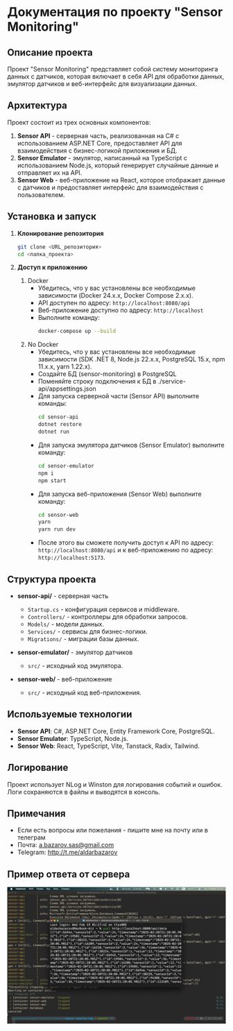 # Документация по проекту "Sensor Monitoring"

## Описание проекта
Проект "Sensor Monitoring" представляет собой систему мониторинга данных с датчиков, которая включает в себя API для обработки данных, эмулятор датчиков и веб-интерфейс для визуализации данных.

## Архитектура
Проект состоит из трех основных компонентов:
1. **Sensor API** - серверная часть, реализованная на C# с использованием ASP.NET Core, предоставляет API для взаимодействия с бизнес-логикой приложения и БД.
2. **Sensor Emulator** - эмулятор, написанный на TypeScript с использованием Node.js, который генерирует случайные данные и отправляет их на API.
3. **Sensor Web** - веб-приложение на React, которое отображает данные с датчиков и предоставляет интерфейс для взаимодействия с пользователем.

## Установка и запуск

1. **Клонирование репозитория**
   ```bash
   git clone <URL_репозитория>
   cd <папка_проекта>
   ```

2. **Доступ к приложению**
    1. Docker
        - Убедитесь, что у вас установлены все необходимые зависимости (Docker 24.x.x, Docker Compose 2.x.x).
        - API доступен по адресу: `http://localhost:8080/api`
        - Веб-приложение доступно по адресу: `http://localhost`
        - Выполните команду:
          ```bash
          docker-compose up --build
          ```
    2. No Docker
        - Убедитесь, что у вас установлены все необходимые зависимости (SDK .NET 8, Node.js 22.x.x, PostgreSQL 15.x, npm 11.x.x, yarn 1.22.x).
        - Создайте БД (sensor-monitoring) в PostgreSQL 
        - Поменяйте строку подключения к БД в ./service-api/appsettings.json
        - Для запуска серверной части (Sensor API) выполните команды:
          ```bash
          cd sensor-api
          dotnet restore
          dotnet run
          ```
        - Для запуска эмулятора датчиков (Sensor Emulator) выполните команду:
          ```bash
          cd sensor-emulator
          npm i
          npm start
          ```
        - Для запуска веб-приложения (Sensor Web) выполните команду:
          ```bash
          cd sensor-web
          yarn
          yarn run dev
          ```
        - После этого вы сможете получить доступ к API по адресу: `http://localhost:8080/api` и к веб-приложению по адресу: `http://localhost:5173`.

## Структура проекта

- **sensor-api/** - серверная часть
  - `Startup.cs` - конфигурация сервисов и middleware.
  - `Controllers/` - контроллеры для обработки запросов.
  - `Models/` - модели данных.
  - `Services/` - сервисы для бизнес-логики.
  - `Migrations/` - миграции базы данных.

- **sensor-emulator/** - эмулятор датчиков
  - `src/` - исходный код эмулятора.

- **sensor-web/** - веб-приложение
  - `src/` - исходный код веб-приложения.

## Используемые технологии
- **Sensor API**: C#, ASP.NET Core, Entity Framework Core, PostgreSQL.
- **Sensor Emulator**: TypeScript, Node.js.
- **Sensor Web**: React, TypeScript, Vite, Tanstack, Radix, Tailwind.

## Логирование
Проект использует NLog и Winston для логирования событий и ошибок. 
Логи сохраняются в файлы и выводятся в консоль.

## Примечания
- Если есть вопросы или пожелания - пишите мне на почту или в телеграм
- Почта: a.bazarov.sas@gmail.com
- Telegram: http://t.me/aldarbazarov

## Пример ответа от сервера
![api/data - данные датчиков](image.png)